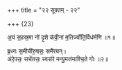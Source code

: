 +++
title = "२२ सूक्तम् - २२"

+++
{23}

अ॒यं स॒हस्र॒मा नो॑ दृ॒शे क॑वी॒नां म॒तिर्ज्योति॒र्विध॑र्मणि ॥१॥

ब्र॒ध्नः स॒मीची॑रु॒षसः॒ समै॑रयन्।  
अ॑रे॒पसः॒ सचे॑तसः॒ स्वस॑रे मन्यु॒मत्त॑माश्चि॒ते गोः ॥२॥

